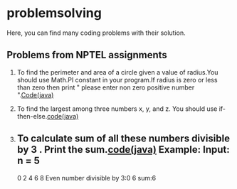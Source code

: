 # problemsolving
Here, you can find many coding problems with their solution.

## Problems from NPTEL assignments
    
1. To find the perimeter and area of a circle given a value of radius.You should use Math.PI constant in your program.If radius is zero       or less than zero then print " please enter non zero positive number ".<a href="https://github.com/rohitsa321/problemsolving/commit/aa1ecc68ee686427b49a7c02251eb8e9fa7a1734">Code(java)</a>

2. To find the largest among three numbers x, y, and z. You should use if-then-else.<a href="https://github.com/rohitsa321/problemsolving/commit/2f998f4edc13f6c5571b2b0dab0ce25b973a364a">code(java)</a>

3.  To calculate sum of  all these numbers divisible by 3 . Print the sum.<a href="https://github.com/rohitsa321/problemsolving/commit/7116f0045e12a42cb49753d0acd565b7a7036cff">code(java)</a>
      Example:
      Input: n = 5
      -------
      0 2 4 6 8
      Even number divisible by 3:0 6
      sum:6
